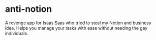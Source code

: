 # anti-notion
A revenge app for Isaas Saas who tried to steal my Notion and business idea. Helps you manage your tasks with ease without needing the gay individuals.
